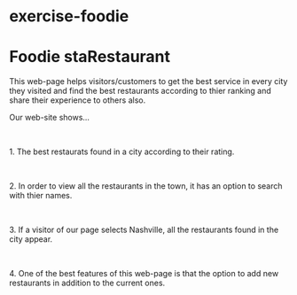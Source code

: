 # exercise-foodie
<h1>Foodie staRestaurant</h1>

<p>This web-page helps visitors/customers to get the best service in every city they visited and find the best restaurants according to thier ranking and share their experience to others also.</p>

<p>Our web-site shows...</P>
<br>
<p>1. The best restaurats found in a city according to their rating.</P>
<br>
<p>2. In order to view all the restaurants in the town, it has an option to search with thier names.</p>
<br>
<p>3. If a visitor of our page selects Nashville, all the restaurants found in the city appear.</p>
<br>
<p>4. One of the best features of this web-page is that the option to add new restaurants in addition to the current ones.</p> 
